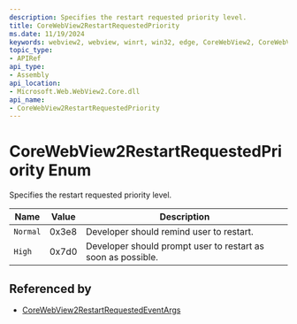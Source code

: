 ```yaml
---
description: Specifies the restart requested priority level.
title: CoreWebView2RestartRequestedPriority
ms.date: 11/19/2024
keywords: webview2, webview, winrt, win32, edge, CoreWebView2, CoreWebView2Controller, browser control, edge html, CoreWebView2RestartRequestedPriority
topic_type:
- APIRef
api_type:
- Assembly
api_location:
- Microsoft.Web.WebView2.Core.dll
api_name:
- CoreWebView2RestartRequestedPriority
---
```


# CoreWebView2RestartRequestedPriority Enum

Specifies the restart requested priority level.

| Name |  Value | Description |
|--|--|--|
|`Normal` | 0x3e8  |  Developer should remind user to restart.|
|`High` | 0x7d0  |  Developer should prompt user to restart as soon as possible.|


## Referenced by

- [CoreWebView2RestartRequestedEventArgs](corewebview2restartrequestedeventargs.md)
